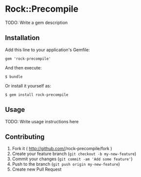 # Rock::Precompile

TODO: Write a gem description

## Installation

Add this line to your application's Gemfile:

    gem 'rock-precompile'

And then execute:

    $ bundle

Or install it yourself as:

    $ gem install rock-precompile

## Usage

TODO: Write usage instructions here

## Contributing

1. Fork it ( http://github.com/<my-github-username>/rock-precompile/fork )
2. Create your feature branch (`git checkout -b my-new-feature`)
3. Commit your changes (`git commit -am 'Add some feature'`)
4. Push to the branch (`git push origin my-new-feature`)
5. Create new Pull Request
